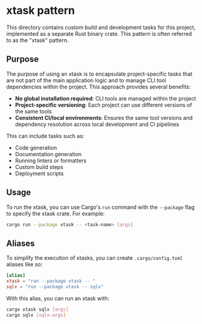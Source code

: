 # xtask pattern

This directory contains custom build and development tasks for this project, implemented as a separate Rust binary crate. This pattern is often referred to as the "xtask" pattern.

## Purpose

The purpose of using an xtask is to encapsulate project-specific tasks that are not part of the main application logic and to manage CLI tool dependencies within the project. This approach provides several benefits:

- **No global installation required**: CLI tools are managed within the project
- **Project-specific versioning**: Each project can use different versions of the same tools
- **Consistent CI/local environments**: Ensures the same tool versions and dependency resolution across local development and CI pipelines

This can include tasks such as:

- Code generation
- Documentation generation
- Running linters or formatters
- Custom build steps
- Deployment scripts

## Usage

To run the xtask, you can use Cargo's `run` command with the `--package` flag to specify the xtask crate. For example:

```sh
cargo run --package xtask -- <task-name> [args]
```

## Aliases

To simplify the execution of xtasks, you can create `.cargo/config.toml` aliases like so:

```toml
[alias]
xtask = "run --package xtask -- "
sqlx = "run --package xtask -- sqlx"
```

With this alias, you can run an xtask with:

```sh
cargo xtask sqlx [args]
cargo sqlx [sqlx-args]
```
